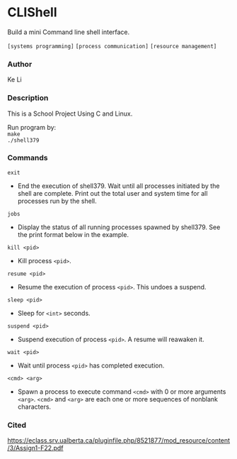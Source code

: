# CLIShell
Build a mini Command line shell interface.

`[systems programming]` `[process communication]` `[resource management]`


### Author
Ke Li

### Description
This is a School Project Using C and Linux.


Run program by:\
`make`\
`./shell379`


### Commands
`exit` 
* End the execution of shell379. Wait until all processes initiated by the
shell are complete. Print out the total user and system time for all
processes run by the shell.

`jobs`
* Display the status of all running processes spawned by shell379. See
the print format below in the example.

`kill <pid>`
* Kill process `<pid>`.

`resume <pid>`
* Resume the execution of process `<pid>`. This undoes a suspend.

`sleep <pid>`
* Sleep for `<int>` seconds.

`suspend <pid>`
* Suspend execution of process `<pid>`. A resume will reawaken it.

`wait <pid>`
* Wait until process `<pid>` has completed execution.

`<cmd> <arg>`
* Spawn a process to execute command `<cmd>` with 0 or more arguments `<arg>`. `<cmd>` and `<arg>` are each one or more sequences of nonblank characters.



### Cited
https://eclass.srv.ualberta.ca/pluginfile.php/8521877/mod_resource/content/3/Assign1-F22.pdf
